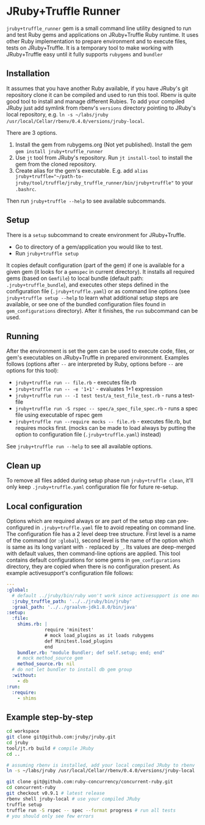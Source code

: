 # JRuby+Truffle Runner

`jruby+truffle_runner` gem is a small command line utility designed to run and
test Ruby gems and applications on JRuby+Truffle Ruby runtime. It uses other
Ruby implementation to prepare environment and to execute files, tests
on JRuby+Truffle. It is a temporary tool to make working with JRuby+Truffle
easy until it fully supports `rubygems` and `bundler`

## Installation

It assumes that you have another Ruby available, if you have JRuby's git
repository clone it can be compiled and used to run this tool. Rbenv is quite
good tool to install and manage different Rubies. To add your compiled JRuby
just add symlink from rbenv's `versions` directory pointing to JRuby's local
repository,
e.g. `ln -s ~/labs/jruby /usr/local/Cellar/rbenv/0.4.0/versions/jruby-local`.

There are 3 options.

1.  Install the gem from rubygems.org (Not yet published).
    Install the gem `gem install jruby+truffle_runner`
2.  Use `jt` tool from JRuby's repository.
    Run `jt install-tool` to install the gem from the cloned repository.
3.  Create alias for the gem's executable. E.g. add
    `alias jruby+truffle="~/path-to-jruby/tool/truffle/jruby_truffle_runner/bin/jruby+truffle"`
    to your `.bashrc`.

Then run `jruby+truffle --help` to see available subcommands.

## Setup

There is a `setup` subcommand to create environment for JRuby+Truffle.

-   Go to directory of a gem/application you would like to test.
-   Run `jruby+truffle setup`

It copies default configuration (part of the gem) if one is available for a
given gem (it looks for a `gemspec` in current directory). It installs all
required gems (based on `Gemfile`) to local bundle (default path:
`.jruby+truffle_bundle`), and executes other steps defined in the configuration
file (`.jruby+truffle.yaml`) or as command line options (see `jruby+truffle
setup --help` to learn what additional setup steps are available, or see one of
the bundled configuration files found in `gem_configurations` directory). After
it finishes, the `run` subcommand can be used.

## Running

After the environment is set the gem can be used to execute code, files, or
gem's executables on JRuby+Truffle in prepared environment. Examples follows
(options after `--` are interpreted by Ruby, options before `--` are options
for this tool):

-   `jruby+truffle run -- file.rb` - executes file.rb
-   `jruby+truffle run -- -e '1+1'` - evaluates 1+1 expression
-   `jruby+truffle run -- -I test test/a_test_file_test.rb` - runs a test-file
-   `jruby+truffle run -S rspec -- spec/a_spec_file_spec.rb` - runs a spec file
    using executable of rspec gem
-   `jruby+truffle run --require mocks -- file.rb` - executes file.rb, but
    requires mocks first. (mocks can be made to load always by putting the
    option to configuration file (`.jruby+truffle.yaml`) instead)

See `jruby+truffle run --help` to see all available options.

## Clean up

To remove all files added during setup phase run `jruby+truffle clean`, it'll
only keep `.jruby+truffle.yaml` configuration file for future re-setup.

## Local configuration

Options which are required always or are part of the setup step can
pre-configured in `.jruby+truffle.yaml` file to avoid repeating on command
line. The configuration file has a 2 level deep tree structure. First level is
a name of the command (or `:global`), second level is the name of the option
which is same as its long variant with `-` replaced by `_`. Its values are
deep-merged with default values, then command-line options are applied. This
tool contains default configurations for some gems in `gem_configurations`
directory, they are copied when there is no configuration present. As example
activesupport's configuration file follows:


```yaml
---
:global:
  # default ../jruby/bin/ruby won't work since activesupport is one more dir deeper
  :jruby_truffle_path: '../../jruby/bin/jruby'
  :graal_path: '../../graalvm-jdk1.8.0/bin/java'
:setup:
  :file:
    shims.rb: |
              require 'minitest'
              # mock load_plugins as it loads rubygems
              def Minitest.load_plugins
              end
    bundler.rb: "module Bundler; def self.setup; end; end"
    # mock method_source gem
    method_source.rb: nil
  # do not let bundler to install db gem group
  :without:
    - db
:run:
  :require:
    - shims
```

## Example step-by-step

```sh
cd workspace
git clone git@github.com:jruby/jruby.git
cd jruby
tool/jt.rb build # compile JRuby
cd ..

# assuming rbenv is installed, add your local compiled JRuby to rbenv
ln -s ~/labs/jruby /usr/local/Cellar/rbenv/0.4.0/versions/jruby-local

git clone git@github.com:ruby-concurrency/concurrent-ruby.git
cd concurrent-ruby
git checkout v0.9.1 # latest release
rbenv shell jruby-local # use your compiled JRuby
truffle setup
truffle run -S rspec -- spec --format progress # run all tests
# you should only see few errors
```

